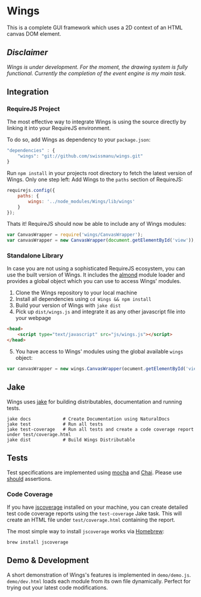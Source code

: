 # Wings
This is a complete GUI framework which uses a 2D context of an HTML canvas DOM
element.

## *Disclaimer*
*Wings is under development. For the moment, the drawing system is fully functional.
Currently the completion of the event engine is my main task.*

## Integration
### RequireJS Project
The most effective way to integrate Wings is using the source directly by linking
it into your RequireJS environment.

To do so, add Wings as dependency to your `package.json`:

````javascript
"dependencies" : {
	"wings": "git://github.com/swissmanu/wings.git"
}
````

Run `npm install` in your projects root directory to fetch the latest version
of Wings. Only one step left: Add Wings to the `paths` section of RequireJS:

````javascript
requirejs.config({
	paths: {
		wings: '../node_modules/Wings/lib/wings'
	}
});
````
	
Thats it! RequireJS should now be able to include any of Wings modules:

````javascript
var CanvasWrapper = require('wings/CanvasWrapper');
var canvasWrapper = new CanvasWrapper(document.getElementById('view'));
````
	
### Standalone Library
In case you are not using a sophisticated RequireJS ecosystem, you can use the
built version of Wings. It includes the [almond](https://github.com/jrburke/almond)
module loader and provides a global object which you can use to access Wings'
modules.

1. Clone the Wings repository to your local machine
2. Install all dependencies using `cd Wings && npm install`
3. Build your version of Wings with `jake dist`
4. Pick up `dist/wings.js` and integrate it as any other javascript file into
   your webpage

````html
<head>
	<script type="text/javascript" src="js/wings.js"></script>
</head>
````

5. You have access to Wings' modules using the global available `wings` object:

````javascript
var canvasWrapper = new wings.CanvasWrapper(ocument.getElementById('view'));
````



## Jake
Wings uses [jake](https://github.com/mde/jake) for building distributables,
documentation and running tests.

	jake docs            # Create Documentation using NaturalDocs  
	jake test            # Run all tests  
	jake test-coverage   # Run all tests and create a code coverage report under test/coverage.html  
	jake dist            # Build Wings Distributable
	
## Tests
Test specifications are implemented using [mocha](http://visionmedia.github.com/mocha/)
and [Chai](http://chaijs.com/).
Please use [should](http://chaijs.com/guide/styles/#styles) assertions.

### Code Coverage
If you have [jscoverage](http://siliconforks.com/jscoverage/) installed on your
machine, you can create detailed test code coverage reports using the `test-coverage`
Jake task.
This will create an HTML file under `test/coverage.html` containing the report.

The most simple way to install `jscoverage` works via [Homebrew](http://mxcl.github.com/homebrew/):

	brew install jscoverage

## Demo & Development
A short demonstration of Wings's features is implemented in `demo/demo.js`.
`demo/dev.html` loads each module from its own file dynamically. Perfect for 
trying out your latest code modifications.